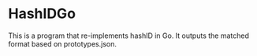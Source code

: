# HashIDGo
This is a program that re-implements hashID in Go. It outputs the matched format based on prototypes.json.